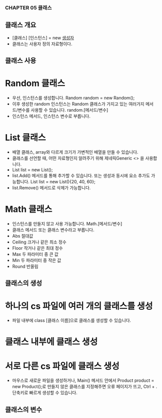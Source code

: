 ### CHAPTER 05 클래스
## 클래스 개요
- [클래스] [인스턴스] = new [생성자]()
- 클래스는 사용자 정의 자료형이다.

## 클래스 사용
# Random 클래스
- 우선, 인스턴스를 생성합니다. Random random = new Random();
- 이후 생성한 random 인스턴스는 Random 클래스가 가지고 있는 여러가지 메서드/변수를 사용할 수 있습니다. random.[메서드/변수]
- 인스턴스 메서드, 인스턴스 변수로 부릅니다.

# List 클래스
- 배열 클래스, array와 다르게 크기가 가변적인 배열을 만들 수 있습니다.
- 클래스를 선언할 때, 어떤 자료형인지 알려주기 위해 제네릭Generic <> 을 사용합니다. 
- List<int> list = new List<int>();
- list.Add() 메서드를 통해 추가할 수 있습니다. 또는 생성과 동시에 요소 추가도 가능합니다. List<int> list = new List<int>(){20, 40, 60};
- list.Remove() 메서드로 삭제가 가능합니다.
  
# Math 클래스
- 인스턴스를 만들지 않고 사용 가능합니다. Math.[메서드/변수]
- 클래스 메서드 또는 클래스 변수라고 부릅니다.
- Abs 절대값
- Ceiling 크거나 같은 최소 정수
- Floor 작거나 같은 최대 정수
- Max 두 파라미터 중 큰 값
- Min 두 파라미터 중 작은 값
- Round 반올림

## 클래스의 생성
# 하나의 cs 파일에 여러 개의 클래스를 생성
- 파일 내부에 class [클래스 이름]으로 클래스를 생성할 수 있습니다.

# 클래스 내부에 클래스 생성

# 서로 다른 cs 파일에 클래스 생성
- 마우스로 새로운 파일을 생성하거나, Main() 메서드 안에서 Product product = new Product();로 만들지 않은 클래스를 지정해주면 오류 페이지가 뜨고, Ctrl + . 단축키로 빠르게 생성할 수 있습니다.


## 클래스의 변수
